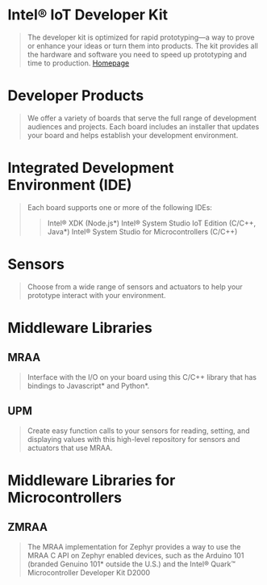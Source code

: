 # Intel® IoT Developer Kit

> The developer kit is optimized for rapid prototyping—a way to prove or enhance your ideas or turn them into products. The kit provides all the hardware and software you need to speed up prototyping and time to production. [Homepage](https://software.intel.com/en-us/iot/hardware/dev-kit)

# Developer Products

> We offer a variety of boards that serve the full range of development audiences and projects. Each board includes an installer that updates your board and helps establish your development environment.

# Integrated Development Environment (IDE)

> Each board supports one or more of the following IDEs:
> > Intel® XDK (Node.js*)
> > Intel® System Studio IoT Edition (C/C++, Java*)
> > Intel® System Studio for Microcontrollers (C/C++)

# Sensors

> Choose from a wide range of sensors and actuators to help your prototype interact with your environment.

# Middleware Libraries

## MRAA

> Interface with the I/O on your board using this C/C++ library that has bindings to Javascript* and Python*.

## UPM

> Create easy function calls to your sensors for reading, setting, and displaying values with this high-level repository for sensors and actuators that use MRAA.

# Middleware Libraries for Microcontrollers

## ZMRAA

> The MRAA implementation for Zephyr provides a way to use the MRAA C API on Zephyr enabled devices, such as the Arduino 101 (branded Genuino 101* outside the U.S.) and the Intel® Quark™ Microcontroller Developer Kit D2000

